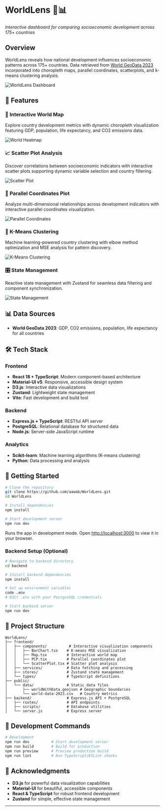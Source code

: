 # WorldLens 🔎📊

*Interactive dashboard for comparing socioeconomic development across 175+ countries*

## Overview

WorldLens reveals how national development influences socioeconomic patterns across 175+ countries. Data retrieved from [World GeoData 2023](https://github.com/georgique/world-geojson) incorporated into choropleth maps, parallel coordinates, scatterplots, and k-means clustering analysis.

![WorldLens Dashboard](./public/TradeLens%20-%20Dashboard.png)

## 🌟 Features

### 📍 **Interactive World Map**
Explore country development metrics with dynamic choropleth visualization featuring GDP, population, life expectancy, and CO2 emissions data.

![World Heatmap](./public/TradeLens-%20World%20Heatmap.png)

### 📈 **Scatter Plot Analysis**
Discover correlations between socioeconomic indicators with interactive scatter plots supporting dynamic variable selection and country filtering.

![Scatter Plot](./public/TradeLens%20-%20Scatter.png)

### 🎯 **Parallel Coordinates Plot**
Analyze multi-dimensional relationships across development indicators with interactive parallel coordinates visualization.

![Parallel Coordinates](./public/TradeLens%20-%20PCP.png)

### 🤖 **K-Means Clustering**
Machine learning-powered country clustering with elbow method optimization and MSE analysis for pattern discovery.

![K-Means Clustering](./public/TradeLens%20-%20MSE.png)

### 🎛️ **State Management**
Reactive state management with Zustand for seamless data filtering and component synchronization.

![State Management](./public/TradeLens%20-%20State.png)

## 📊 Data Sources

- **World GeoData 2023**: GDP, CO2 emissions, population, life expectancy for all countries

## 🛠️ Tech Stack

### **Frontend**
- **React 18 + TypeScript**: Modern component-based architecture
- **Material-UI v5**: Responsive, accessible design system
- **D3.js**: Interactive data visualizations
- **Zustand**: Lightweight state management
- **Vite**: Fast development and build tool

### **Backend**
- **Express.js + TypeScript**: RESTful API server
- **PostgreSQL**: Relational database for structured data
- **Node.js**: Server-side JavaScript runtime

### **Analytics**
- **Scikit-learn**: Machine learning algorithms (K-means clustering)
- **Python**: Data processing and analysis

## 🚀 Getting Started

```bash
# Clone the repository
git clone https://github.com/aawab/WorldLens.git
cd WorldLens

# Install dependencies
npm install

# Start development server
npm run dev
```

Runs the app in development mode.
Open [http://localhost:3000](http://localhost:3000) to view it in your browser.

### Backend Setup (Optional)
```bash
# Navigate to backend directory
cd backend

# Install backend dependencies
npm install

# Set up environment variables
code .env
# Edit .env with your PostgreSQL credentials

# Start backend server
npm run dev
```

## 📁 Project Structure

```
WorldLens/
├── frontend/
│   ├── components/          # Interactive visualization components
│   │   ├── BarChart.tsx    # K-means MSE visualization
│   │   ├── Map.tsx         # Interactive world map
│   │   ├── PCP.tsx         # Parallel coordinates plot
│   │   └── ScatterPlot.tsx # Scatter plot analysis
│   ├── services/           # Data fetching and processing
│   ├── stores/             # Zustand state management
│   └── types/              # TypeScript definitions
├── public/
│   └── data/               # Static data files
│       ├── worldWithData.geojson # Geographic boundaries
│       └── world-data-2023.csv   # Country metrics
├── backend/                # Express.js API + PostgreSQL
│   ├── routes/             # API endpoints
│   ├── scripts/            # Database utilities
│   └── server.js           # Express server
```

## 🔧 Development Commands

```bash
# Development
npm run dev          # Start development server
npm run build        # Build for production
npm run preview      # Preview production build
npm run lint         # Run TypeScript/ESLint checks
```

## 🙏 Acknowledgments

- **D3.js** for powerful data visualization capabilities
- **Material-UI** for beautiful, accessible components
- **React & TypeScript** for robust frontend development
- **Zustand** for simple, effective state management

---
